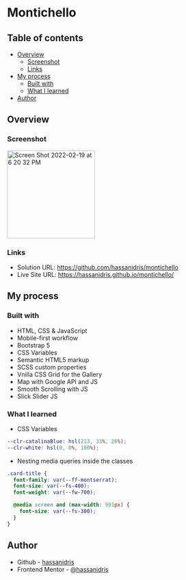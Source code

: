 # Montichello

## Table of contents

- [Overview](#overview)
  - [Screenshot](#screenshot)
  - [Links](#links)
- [My process](#my-process)
  - [Built with](#built-with)
  - [What I learned](#what-i-learned)
- [Author](#author)

## Overview

### Screenshot

<img width="205" alt="Screen Shot 2022-02-19 at 6 20 32 PM" src="https://user-images.githubusercontent.com/69512496/154863771-0ba9779c-9654-4271-89f8-269c011dcf81.png">

### Links

- Solution URL: https://github.com/hassanidris/montichello
- Live Site URL: https://hassanidris.github.io/montichello/

## My process

### Built with

- HTML, CSS & JavaScript
- Mobile-first workflow
- Bootstrap 5
- CSS Variables
- Semantic HTML5 markup
- SCSS custom properties
- Vnilla CSS Grid for the Gallery
- Map with Google API and JS
- Smooth Scrolling with JS
- Slick Slider JS

### What I learned

- CSS Variables

```scss
--clr-catalinaBlue: hsl(213, 33%, 26%);
--clr-white: hsl(0, 0%, 100%);
```

- Nesting media queries inside the classes

```scss
.card-title {
  font-family: var(--ff-montserrat);
  font-size: var(--fs-400);
  font-weight: var(--fw-700);

  @media screen and (max-width: 991px) {
    font-size: var(--fs-300);
  }
}
```

## Author

- Github - [hassanidris](https://github.com/hassanidris)
- Frontend Mentor - [@hassanidris](https://www.frontendmentor.io/profile/hassanidris)
